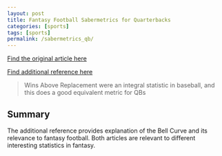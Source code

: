 ```yaml
---
layout: post
title: Fantasy Football Sabermetrics for Quarterbacks
categories: [sports]
tags: [sports]
permalink: /sabermetrics_qb/
---
```


[Find the original article here](http://www.statholesports.com/fantasy-football-sabermetrics-wins-above-replacement-war/)

[Find additional reference here](https://www.pro-football-reference.com/articles/corrgaus.htm)

> Wins Above Replacement were an integral statistic in baseball, and this does a good equivalent metric for QBs

## Summary
The additional reference provides explanation of the Bell Curve and its relevance to fantasy football. Both articles are relevant to different interesting statistics in fantasy.
